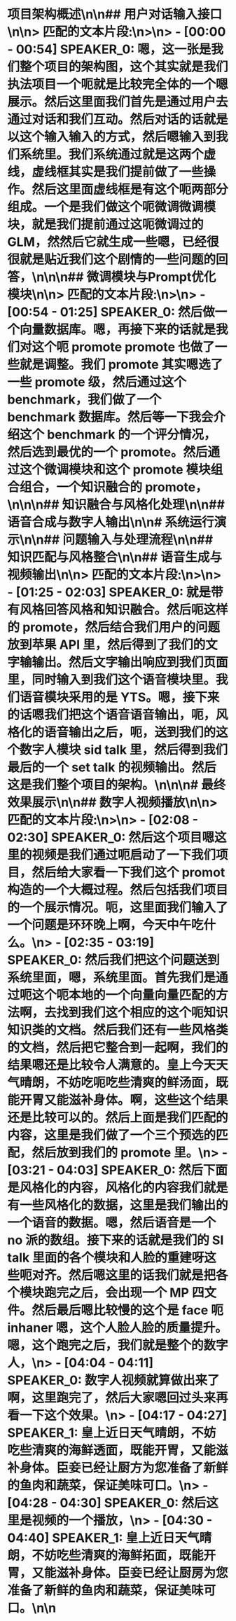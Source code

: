 # 项目架构概述\n\n## 用户对话输入接口\n\n> **匹配的文本片段:**\n>\n> - **[00:00 - 00:54] SPEAKER_0:** 嗯，这一张是我们整个项目的架构图，这个其实就是我们执法项目一个呃就是比较完全体的一个嗯展示。然后这里面我们首先是通过用户去通过对话和我们互动。然后对话的话就是以这个输入输入的方式，然后嗯输入到我们系统里。我们系统通过就是这两个虚线，虚线框其实是我们提前做了一些操作。然后这里面虚线框是有这个呃两部分组成。一个是我们做这个呃微调微调模块，就是我们提前通过这呃微调过的 GLM，然然后它就生成一些嗯，已经很很就是贴近我们这个剧情的一些问题的回答，\n\n\n## 微调模块与Prompt优化模块\n\n> **匹配的文本片段:**\n>\n> - **[00:54 - 01:25] SPEAKER_0:** 然后做一个向量数据库。嗯，再接下来的话就是我们对这个呃 promote promote 也做了一些就是调整。我们 promote 其实嗯选了一些 promote 级，然后通过这个 benchmark，我们做了一个 benchmark 数据库。然后等一下我会介绍这个 benchmark 的一个评分情况，然后选到最优的一个 promote。然后通过这个微调模块和这个 promote 模块组合组合，一个知识融合的 promote，\n\n\n## 知识融合与风格化处理\n\n## 语音合成与数字人输出\n\n# 系统运行演示\n\n## 问题输入与处理流程\n\n## 知识匹配与风格整合\n\n## 语音生成与视频输出\n\n> **匹配的文本片段:**\n>\n> - **[01:25 - 02:03] SPEAKER_0:** 就是带有风格回答风格和知识融合。然后呃这样的 promote，然后结合我们用户的问题放到苹果 API 里，然后得到了我们的文字输输出。然后文字输出响应到我们页面里，同时输入到我们这个语音模块里。我们语音模块采用的是 YTS。嗯，接下来的话嗯我们把这个语音语音输出，呃，风格化的语音输出之后，呃，送到我们的这个数字人模块 sid talk 里，然后得到我们最后的一个 set talk 的视频输出。然后这是我们整个项目的架构。\n\n\n# 最终效果展示\n\n## 数字人视频播放\n\n> **匹配的文本片段:**\n>\n> - **[02:08 - 02:30] SPEAKER_0:** 然后这个项目嗯这里的视频是我们通过呃启动了一下我们项目，然后给大家看一下我们这个 promot 构造的一个大概过程。然后包括我们项目的一个展示情况。呃，这里面我们输入了一个问题是环环晚上啊，今天中午吃什么。\n> - **[02:35 - 03:19] SPEAKER_0:** 然后我们把这个问题送到系统里面，嗯，系统里面。首先我们是通过呃这个呃本地的一个向量向量匹配的方法啊，去找到我们这个相应的这个呃知识知识类的文档。然后我们还有一些风格类的文档，然后把它整合到一起啊，我们的结果嗯还是比较令人满意的。皇上今天天气晴朗，不妨吃呃吃些清爽的鲜汤面，既能开胃又能滋补身体。啊，这些这个结果还是比较可以的。然后上面是我们匹配的内容，这里是我们做了一个三个预选的匹配，然后放到我们的 promote 里。\n> - **[03:21 - 04:03] SPEAKER_0:** 然后下面是风格化的内容，风格化的内容我们就是有一些风格化的数据，这里是我们输出的一个语音的数据。嗯，然后语音是一个 no 派的数组。接下来的话就是我们的 SI talk 里面的各个模块和人脸的重建呀这些呃对齐。然后嗯这里的话我们就是把各个模块跑完之后，会出现一个 MP 四文件。然后最后嗯比较慢的这个是 face 呃 inhaner 嗯，这个人脸人脸的质量提升。嗯，这个跑完之后，我们就是整个的数字人，\n> - **[04:04 - 04:11] SPEAKER_0:** 数字人视频就算做出来了啊，这里跑完了，然后大家嗯回过头来再看一下这个效果。\n> - **[04:17 - 04:27] SPEAKER_1:** 皇上近日天气晴朗，不妨吃些清爽的海鲜透面，既能开胃，又能滋补身体。臣妾已经让厨方为您准备了新鲜的鱼肉和蔬菜，保证美味可口。\n> - **[04:28 - 04:30] SPEAKER_0:** 然后这里是视频的一个播放，\n> - **[04:30 - 04:40] SPEAKER_1:** 皇上近日天气晴朗，不妨吃些清爽的海鲜拓面，既能开胃，又能滋补身体。臣妾已经让厨房为您准备了新鲜的鱼肉和蔬菜，保证美味可口。\n\n
